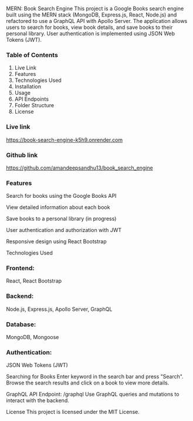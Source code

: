 MERN: Book Search Engine
This project is a Google Books search engine built using the MERN stack (MongoDB, Express.js, React, Node.js) and refactored to use a GraphQL API with Apollo Server. The application allows users to search for books, view book details, and save books to their personal library. User authentication is implemented using JSON Web Tokens (JWT).

### Table of Contents
1. Live Link
2. Features
3. Technologies Used
4. Installation
5. Usage
6. API Endpoints
7. Folder Structure
8. License

### Live link
https://book-search-engine-k5h9.onrender.com

### Github link
https://github.com/amandeepsandhu13/book_search_engine

### Features
Search for books using the Google Books API

View detailed information about each book

Save books to a personal library (in progress)

User authentication and authorization with JWT

Responsive design using React Bootstrap

Technologies Used

### Frontend: 
React, React Bootstrap
### Backend: 
Node.js, Express.js, Apollo Server, GraphQL
### Database: 
MongoDB, Mongoose
### Authentication:
 JSON Web Tokens (JWT)

Searching for Books
Enter keyword in the search bar and press "Search".
Browse the search results and click on a book to view more details.

GraphQL API
Endpoint: /graphql
Use GraphQL queries and mutations to interact with the backend.

License
This project is licensed under the MIT License.